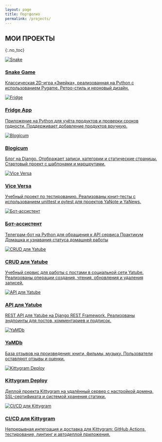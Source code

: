 ```yaml
---
layout: page
title: Портфолио
permalink: /projects/
---
```


## МОИ ПРОЕКТЫ
{:.no_toc}

<div class="card-grid">

  <a href="{{ '/projects/snake/' | relative_url }}" class="card-link">
    <div class="card">
      <img src="{{ '/assets/img/snake.png' | relative_url }}" alt="Snake">
      <h3>Snake Game</h3>
      <p>Классическая 2D-игра «Змейка», реализованная на Python с использованием Pygame. Ретро-стиль и неоновый дизайн.</p>
    </div>
  </a>

  <a href="{{ '/projects/fridge/' | relative_url }}" class="card-link">
    <div class="card">
      <img src="{{ '/assets/img/fridge.png' | relative_url }}" alt="Fridge">
      <h3>Fridge App</h3>
      <p>Приложение на Python для учёта продуктов и проверки сроков годности. Поддерживает добавление продуктов вручную.</p>
    </div>
  </a>

  <a href="{{ '/projects/blogicum/' | relative_url }}" class="card-link">
    <div class="card">
      <img src="{{ '/assets/img/blogicum.png' | relative_url }}" alt="Blogicum">
      <h3>Blogicum</h3>
      <p>Блог на Django. Отображает записи, категории и статические страницы. Стартовый проект с шаблонами и маршрутами.</p>
    </div>
  </a>

  <a href="{{ '/projects/vice-versa/' | relative_url }}" class="card-link">
    <div class="card">
      <img src="{{ '/assets/img/Vice Versa.png' | relative_url }}" alt="Vice Versa">
      <h3>Vice Versa</h3>
      <p>Учебный проект по тестированию. Реализованы юнит-тесты с использованием
      unittest и pytest для проектов YaNote и YaNews.</p>
    </div>
  </a>

  <a href="{{ '/projects/bot-assistant/' | relative_url }}" class="card-link">
    <div class="card">
      <img src="{{ '/assets/img/bot-assistant.png' | relative_url }}" alt="Бот-ассистент">
      <h3>Бот-ассистент</h3>
      <p>Телеграм-бот на Python для обращения к API сервиса Практикум Домашка и узнавания статуса домашней работы</p>
    </div>
  </a>

  <a href="{{ '/projects/crud-yatube/' | relative_url }}" class="card-link">
    <div class="card">
      <img src="{{ '/assets/img/CRUD for Yatube.png' | relative_url }}" alt="CRUD для Yatube">
      <h3>CRUD для Yatube</h3>
      <p>Учебный сервис для работы с постами в социальной сети Yatube. Реализованы
      операции создания, чтения, обновления и удаления записей.</p>
    </div>
  </a>

  <a href="{{ '/projects/api-yatube/' | relative_url }}" class="card-link">
    <div class="card">
      <img src="{{ '/assets/img/API for Yatube.png' | relative_url }}" alt="API для Yatube">
      <h3>API для Yatube</h3>
      <p>REST API для Yatube на Django REST Framework. Реализованы эндпоинты для постов, комментариев и подписок.</p>
    </div>
  </a>

  <a href="{{ '/projects/yamdb/' | relative_url }}" class="card-link">
    <div class="card">
      <img src="{{ '/assets/img/YaMDb.png' | relative_url }}" alt="YaMDb">
      <h3>YaMDb</h3>
      <p>База отзывов на произведения: книги, фильмы, музыку. Пользователи оставляют отзывы и оценки.</p>
    </div>
  </a>

  <a href="{{ '/projects/kittygram-deploy/' | relative_url }}" class="card-link">
    <div class="card">
      <img src="{{ '/assets/img/Kittygram.png' | relative_url }}" alt="Kittygram Deploy">
      <h3>Kittygram Deploy</h3>
      <p>Деплой проекта Kittygram на удалённый сервер с настройкой домена, SSL-сертификата и системой хранения статики.</p>
    </div>
  </a>

  <a href="{{ '/projects/kittygram-ci-cd/' | relative_url }}" class="card-link">
    <div class="card">
      <img src="{{ '/assets/img/CI CD for Kittygram.png' | relative_url }}" alt="CI/CD для Kittygram">
      <h3>CI/CD для Kittygram</h3>
      <p>Непрерывная интеграция и доставка для Kittygram: GitHub Actions, тестирование, линтинг и автодеплой приложения.</p>
    </div>
  </a>


</div>

